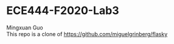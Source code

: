 # ECE444-F2020-Lab3
Mingxuan Guo  
This repo is a clone of https://github.com/miguelgrinberg/flasky  
